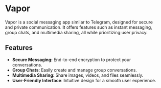 # Vapor

Vapor is a social messaging app similar to Telegram, designed for secure and private communication. It offers features such as instant messaging, group chats, and multimedia sharing, all while prioritizing user privacy.

## Features

- **Secure Messaging**: End-to-end encryption to protect your conversations.
- **Group Chats**: Easily create and manage group conversations.
- **Multimedia Sharing**: Share images, videos, and files seamlessly.
- **User-Friendly Interface**: Intuitive design for a smooth user experience.
